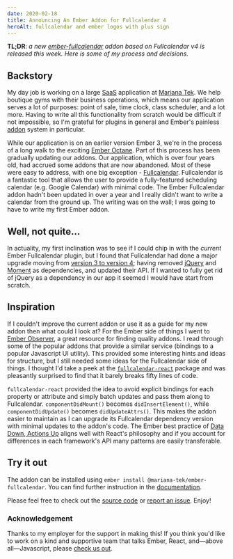 ```yaml
---
date: 2020-02-18
title: Announcing An Ember Addon for Fullcalendar 4
heroAlt: fullcalendar and ember logos with plus sign
---
```


**TL;DR**: _a new [ember-fullcalendar](https://github.com/Mariana-Tek/ember-fullcalendar) addon based on Fullcalendar v4 is released this week. Here is some of my process and decisions._

## Backstory

My day job is working on a large [SaaS](https://en.wikipedia.org/wiki/Software_as_a_service) application at [Mariana Tek](https://marianatek.com/). We help boutique gyms with their business operations, which means our application serves a lot of purposes: point of sale, time clock, class scheduler, and a lot more. Having to write all this functionality from scratch would be difficult if not impossible, so I'm grateful for plugins in general and Ember's painless [addon](https://guides.emberjs.com/release/addons-and-dependencies/) system in particular.

While our application is on an earlier version Ember 3, we're in the process of a long walk to the exciting [Ember Octane](https://blog.emberjs.com/2019/12/20/octane-is-here.html). Part of this process has been gradually updating our addons. Our application, which is over four years old, had accrued some addons that are now abandoned. Most of these were easy to address, with one big exception - [Fullcalendar](https://fullcalendar.io/). Fullcalendar is a fantastic tool that allows the user to provide a fully-featured scheduling calendar (e.g. Google Calendar) with minimal code. The Ember Fullcalendar addon hadn't been updated in over a year and I really didn't want to write a calendar from the ground up. The writing was on the wall; I was going to have to write my first Ember addon.

## Well, not quite...

In actuality, my first inclination was to see if I could chip in with the _current_ Ember Fullcalendar plugin, but I found that Fullcalendar had done a major upgrade moving from [version 3 to version 4](https://fullcalendar.io/docs/upgrading-from-v3); having removed [jQuery](https://jquery.com/) and [Moment](https://momentjs.com/) as dependencies, and updated their API. If I wanted to fully get rid of jQuery as a dependency in our app it seemed I would have start from scratch.

## Inspiration

If I couldn't improve the current addon or use it as a guide for my new addon then what could I look at? For the Ember side of things I went to [Ember Observer](https://emberobserver.com/), a great resource for finding quality addons. I read through some of the popular addons that provide a similar service (bindings to a popular Javascript UI utility). This provided some interesting hints and ideas for structure, but I still needed some ideas for the Fullcalendar side of things. I thought I'd take a peek at the [`fullcalendar-react`](https://github.com/fullcalendar/fullcalendar-react) package and was pleasantly surprised to find that it barely breaks fifty lines of code.

`fullcalendar-react` provided the idea to avoid explicit bindings for each property or attribute and simply batch updates and pass them along to Fullcalendar. `componentDidMount()` becomes `didInsertElement()`, while `componentDidUpdate()` becomes `didUpdateAttrs()`. This makes the addon easier to maintain as I can upgrade its Fullcalendar dependency version with minimal updates to the addon's code. The Ember best practice of [Data Down, Actions Up](https://dockyard.com/blog/2015/10/14/best-practices-data-down-actions-up) aligns well with React's philosophy and if you account for differences in each framework's API many patterns are easily transferable.

## Try it out

The addon can be installed using `ember install @mariana-tek/ember-fullcalendar`. You can find further instruction in the [documentation](https://github.com/Mariana-Tek/ember-fullcalendar#mariana-tekember-fullcalendar).

Please feel free to check out the [source code](https://github.com/Mariana-Tek/ember-fullcalendar/blob/master/addon/components/full-calendar.js) or [report an issue](https://github.com/Mariana-Tek/ember-fullcalendar/issues). Enjoy!

### Acknowledgement

Thanks to my employer for the support in making this! If you think you'd like to work on a kind and supportive team that talks Ember, React, and—above all—Javascript, please [check us out](https://marianatek.com/careers).
